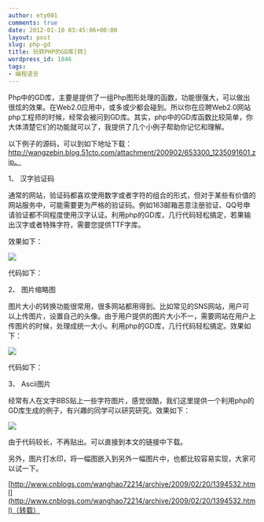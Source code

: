 ```yaml
---
author: ety001
comments: true
date: 2012-01-10 03:45:06+00:00
layout: post
slug: php-gd
title: 玩转PHP的GD库[转]
wordpress_id: 1846
tags:
- 编程语言
---
```


Php中的GD库，主要是提供了一组Php图形处理的函数，功能很强大，可以做出很炫的效果。在Web2.0应用中，或多或少都会碰到。所以你在应聘Web2.0网站php工程师的时候，经常会被问到GD库。其实，php中的GD库函数比较简单，你大体清楚它们的功能就可以了，我提供了几个小例子帮助你记忆和理解。

以下例子的源码，可以到如下地址下载：http://wangzebin.blog.51cto.com/attachment/200902/653300_1235091601.zip。

1、 汉字验证码

通常的网站，验证码都喜欢使用数字或者字符的组合的形式，但对于某些有价值的网站服务中，可能需要更为严格的验证码。例如163邮箱恶意注册验证、QQ号申请验证都不同程度使用汉字认证。利用php的GD库，几行代码轻松搞定，若果输出汉字或者特殊字符，需要您提供TTF字库。

效果如下：

![](http://images.cnblogs.com/cnblogs_com/wanghao72214/phpsrc-verifycode.JPG)

代码如下：

<?php

//定义输出为图像类型

header("content-type:image/gif");

//创建图象

$picture = imagecreate(150,40);

//定义黑白颜色

$cl_black = imagecolorallocate($picture,0,0,0);

$cl_white = imagecolorallocate($picture,255,255,255);

//指定字体库

$lib_font = "c://WINDOWS//fonts//simhei.ttf";

//定义输出字体串，字符utf-8编码

$str_output = chr(0xE4).chr(0xB8).chr(0xAD);

//写 TTF 文字到图中

imagettftext($picture,20,-10,40,25,$cl_white,$lib_font,$str_output);

//定义输出字体串，字符utf-8编码

$str_output = chr(0xE5).chr(0x9B).chr(0xBD);

//写TTF 文字到图中

imagettftext($picture,20,10,80,30,$cl_white,$lib_font,$str_output);

//建立 GIF 图型

imagegif($picture);

//结束图形，释放内存空间

imagedestroy($picture);

?>

2、 图片缩略图

图片大小的转换功能很常用，很多网站都用得到。比如常见的SNS网站，用户可以上传图片，设置自己的头像。由于用户提供的图片大小不一，需要网站在用户上传图片的时候，处理成统一大小。利用php的GD库，几行代码轻松搞定。效果如下：


![](http://images.cnblogs.com/cnblogs_com/wanghao72214/phpsrc-setsmallsize.JPG)


代码如下：

<?php

//$srcFile原文件，$dstW,$dstH是小图的宽，高。

function makethumb($srcFile,$dstW,$dstH){

$data_pic = GetImageSize($srcFile,&$info);

switch ($data_pic[2]) {

case 1: //图片类型，1是GIF图

$old_pic = @ImageCreateFromGIF($srcFile);

break;

case 2: //图片类型，2是JPG图

$old_pic = @imagecreatefromjpeg($srcFile);

break;

case 3: //图片类型，3是PNG图

$old_pic = @ImageCreateFromPNG($srcFile);

break;

}

//创建缩小的图片

$srcW = ImageSX($old_pic);

$srcH = ImageSY($old_pic);

$new_pic = ImageCreate($dstW,$dstH);

ImageCopyResized($new_pic,$old_pic,0,0,0,0,$dstW,$dstH,$srcW,$srcH);

//输出锁小图片

header("content-type:image/gif");

ImageJpeg($new_pic);

imagedestroy($new_pic);

imagedestroy($new_old);

}

makethumb("1.jpg",40,50);

?>

3、 Ascii图片

经常有人在文字BBS贴上一些字符图片，感觉很酷，我们这里提供一个利用php的GD库生成的例子，有兴趣的同学可以研究研究。效果如下：


![](http://images.cnblogs.com/cnblogs_com/wanghao72214/phpsrc-magiccode.JPG)


由于代码较长，不再贴出。可以直接到本文的链接中下载。

另外，图片打水印，将一幅图嵌入到另外一幅图片中，也都比较容易实现，大家可以试一下。

[http://www.cnblogs.com/wanghao72214/archive/2009/02/20/1394532.html](http://www.cnblogs.com/wanghao72214/archive/2009/02/20/1394532.html)（转载）

